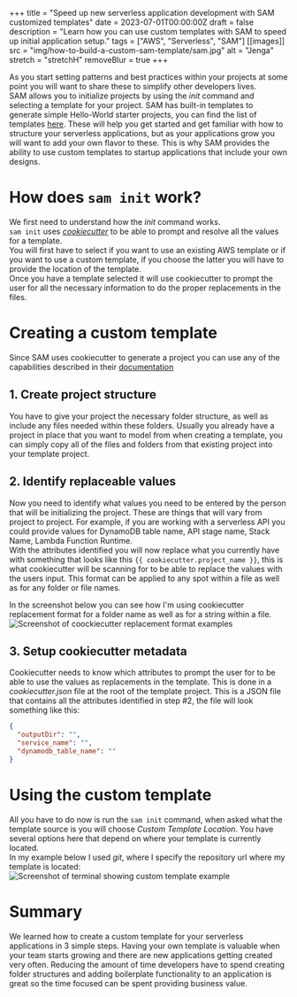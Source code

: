 +++
title = "Speed up new serverless application development with SAM customized templates"
date = 2023-07-01T00:00:00Z
draft = false
description = "Learn how you can use custom templates with SAM to speed up initial application setup."
tags = ["AWS", "Serverless", "SAM"]
[[images]]
  src = "img/how-to-build-a-custom-sam-template/sam.jpg"
  alt = "Jenga"
  stretch = "stretchH"
  removeBlur = true
+++

As you start setting patterns and best practices within your projects at some point you will want to share these to simplify other developers lives.  
SAM allows you to initialize projects by using the *init* command and selecting a template for your project. SAM has built-in templates to generate simple Hello-World starter projects, you can find the list of templates [here](https://github.com/aws/aws-sam-cli-app-templates). These will help you get started and get familiar with how to structure your serverless applications, but as your applications grow you will want to add your own flavor to these. This is why SAM provides the ability to use custom templates to startup applications that include your own designs.

# How does `sam init` work?
We first need to understand how the *init* command works.  
`sam init` uses *[cookiecutter](https://www.cookiecutter.io/)* to be able to prompt and resolve all the values for a template.  
You will first have to select if you want to use an existing AWS template or if you want to use a custom template, if you choose the latter you will have to provide the location of the template.   
Once you have a template selected it will use cookiecutter to prompt the user for all the necessary information to do the proper replacements in the files.  


# Creating a custom template
Since SAM uses cookiecutter to generate a project you can use any of the capabilities described in their [documentation](https://cookiecutter.readthedocs.io/en/2.0.2/)

## 1. Create project structure
You have to give your project the necessary folder structure, as well as include any files needed within these folders. Usually you already have a project in place that you want to model from when creating a template, you can simply copy all of the files and folders from that existing project into your template project.

## 2. Identify replaceable values
Now you need to identify what values you need to be entered by the person that will be initializing the project. These are things that will vary from project to project. For example, if you are working with a serverless API you could provide values for DynamoDB table name, API stage name, Stack Name, Lambda Function Runtime.  
With the attributes identified you will now replace what you currently have with something that looks like this `{{ cookiecutter.project_name }}`, this is what cookiecutter will be scanning for to be able to replace the values with the users input. This format can be applied to any spot within a file as well as for any folder or file names.

In the screenshot below you can see how I'm using cookiecutter replacement format for a folder name as well as for a string within a file.  
![Screenshot of coockiecutter replacement format examples](/img/how-to-build-a-custom-sam-template/02.jpg)

## 3. Setup cookiecutter metadata
Cookiecutter needs to know which attributes to prompt the user for to be able to use the values as replacements in the template. This is done in a *cookiecutter.json* file at the root of the template project. This is a JSON file that contains all the attributes identified in step #2, the file will look something like this:  
```json
{
  "outputDir": "",
  "service_name": "",
  "dynamodb_table_name": ""
}
```

# Using the custom template
All you have to do now is run the `sam init` command, when asked what the template source is you will choose *Custom Template Location*. You have several options here that depend on where your template is currently located.  
In my example below I used *git*, where I specify the repository url where my template is located:  
![Screenshot of terminal showing custom template example](/img/how-to-build-a-custom-sam-template/03.jpg)

# Summary
We learned how to create a custom template for your serverless applications in 3 simple steps. Having your own template is valuable when your team starts growing and there are new applications getting created very often.  Reducing the amount of time developers have to spend creating folder structures and adding boilerplate functionality to an application is great so the time focused can be spent providing business value.